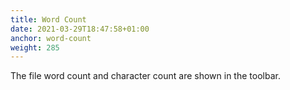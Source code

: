 ```yaml
---
title: Word Count
date: 2021-03-29T18:47:58+01:00
anchor: word-count
weight: 285
---
```


The file word count and character count are shown in the toolbar.
